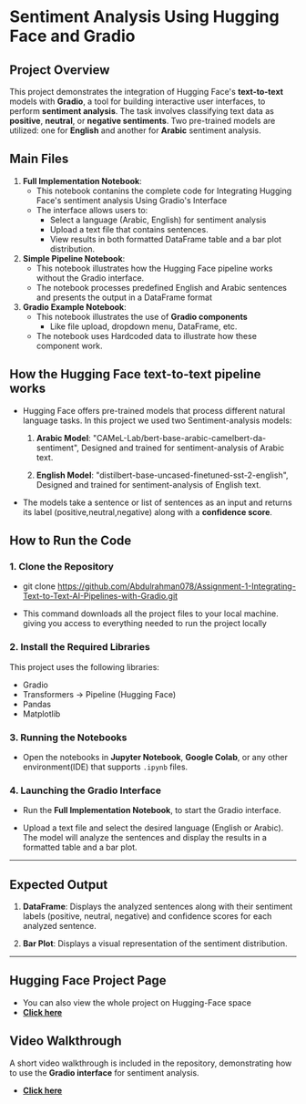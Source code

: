 # Sentiment Analysis Using Hugging Face and Gradio
## **Project Overview**

   This project demonstrates the integration of Hugging Face's **text-to-text** models with **Gradio**, a tool
for building interactive user interfaces, to perform **sentiment analysis**. The task involves classifying
text data as **positive**, **neutral**, or **negative sentiments**. Two pre-trained models are utilized: one for
**English** and another for **Arabic** sentiment analysis.



## **Main Files**

1. **Full Implementation Notebook**:
   - This notebook contanins the complete code for Integrating Hugging Face's sentiment analysis Using Gradio's Interface
   - The interface allows users to:
      - Select a language (Arabic, English) for sentiment analysis
      - Upload a text file that contains sentences.
      - View results in both formatted DataFrame table and a bar plot distribution.
2. **Simple Pipeline Notebook**:
   - This notebook illustrates how the Hugging Face pipeline works without the Gradio interface.
   - The notebook processes predefined English and Arabic sentences and presents the output in a DataFrame format
3. **Gradio Example Notebook**:
   - This notebook illustrates the use of **Gradio components**
      - Like file upload, dropdown menu, DataFrame, etc.
   - The notebook uses Hardcoded data to illustrate how these component work.


## **How the Hugging Face text-to-text pipeline works**

- Hugging Face offers pre-trained models that process different natural language tasks. In this project we used two Sentiment-analysis models:
  1. **Arabic Model**: "CAMeL-Lab/bert-base-arabic-camelbert-da-sentiment", Designed and trained for sentiment-analysis of Arabic text.
     
  2. **English Model**: "distilbert-base-uncased-finetuned-sst-2-english", Designed and trained for sentiment-analysis of English text.
- The models take a sentence or list of sentences as an input and returns its label (positive,neutral,negative) along with a **confidence score**.


## **How to Run the Code**

### **1. Clone the Repository**

- git clone https://github.com/Abdulrahman078/Assignment-1-Integrating-Text-to-Text-AI-Pipelines-with-Gradio.git

- This command downloads all the project files to your local machine.
  giving you access to everything needed to run the project locally

### **2. Install the Required Libraries**

This project uses the following libraries:
- Gradio
- Transformers -> Pipeline (Hugging Face)
- Pandas
- Matplotlib

### **3. Running the Notebooks**

- Open the notebooks in **Jupyter Notebook**, **Google Colab**, or any other environment(IDE) that supports `.ipynb` files.

### **4. Launching the Gradio Interface**

- Run the **Full Implementation Notebook**, to start the Gradio interface.

- Upload a text file and select the desired language (English or Arabic). The model will analyze the sentences and display the results in a formatted table and a bar plot.

---

## **Expected Output**

1. **DataFrame**: Displays the analyzed sentences along with their sentiment labels (positive, neutral, negative) and confidence scores for each analyzed sentence.

2. **Bar Plot**: Displays a visual representation of the sentiment distribution.

---

## **Hugging Face Project Page**

- You can also view the whole project on Hugging-Face space
- [**Click here**](https://huggingface.co/spaces/Abduuu/Sentiment-Analysis)

## **Video Walkthrough**

A short video walkthrough is included in the repository, demonstrating how to use the **Gradio interface** for sentiment analysis.

- [**Click here**](https://youtu.be/45O1SULy6Bc)
